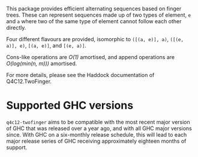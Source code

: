This package provides efficient alternating sequences based on finger trees. These can represent sequences made up of two types of element, `e` and `a`  where two of the same type of element cannot follow each other directly.

Four different flavours are provided, isomorphic to `([(a, e)], a)`, `([(e, a)], e)`, `[(a, e)]`, and `[(e, a)]`.

Cons-like operations are *O(1)* amortised, and append operations are *O(log(min(n, m)))* amortised.

For more details, please see the Haddock documentation of Q4C12.TwoFinger.

Supported GHC versions
======================

`q4c12-twofinger` aims to be compatible with the most recent major version of GHC that was released over a year ago, and with all GHC major versions since. With GHC on a six-monthly release schedule, this will lead to each major release series of GHC receiving approximately eighteen months of support.

